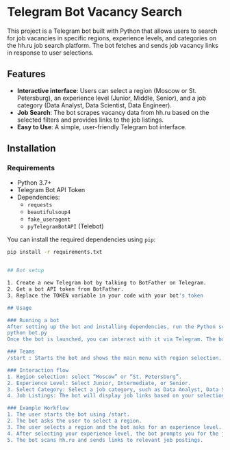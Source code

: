 # Telegram Bot Vacancy Search

This project is a Telegram bot built with Python that allows users to search for job vacancies in specific regions, experience levels, and categories on the hh.ru job search platform. The bot fetches and sends job vacancy links in response to user selections.

## Features

- **Interactive interface**: Users can select a region (Moscow or St. Petersburg), an experience level (Junior, Middle, Senior), and a job category (Data Analyst, Data Scientist, Data Engineer).
- **Job Search**: The bot scrapes vacancy data from hh.ru based on the selected filters and provides links to the job listings.
- **Easy to Use**: A simple, user-friendly Telegram bot interface.

## Installation

### Requirements

- Python 3.7+
- Telegram Bot API Token
- Dependencies:
  - `requests`
  - `beautifulsoup4`
  - `fake_useragent`
  - `pyTelegramBotAPI` (Telebot)

You can install the required dependencies using `pip`:

```bash
pip install -r requirements.txt


## Bot setup

1. Create a new Telegram bot by talking to BotFather on Telegram.
2. Get a bot API token from BotFather.
3. Replace the TOKEN variable in your code with your bot's token

## Usage

### Running a bot
After setting up the bot and installing dependencies, run the Python script:
python bot.py
Once the bot is launched, you can interact with it via Telegram. The bot will guide you through the process of selecting your region, experience level, and job category.

### Teams
/start : Starts the bot and shows the main menu with region selection.

### Interaction flow
1. Region selection: select “Moscow” or “St. Petersburg”.
2. Experience Level: Select Junior, Intermediate, or Senior.
3. Select Category: Select a job category, such as Data Analyst, Data Scientist, or Data Engineer.
4. Job Listings: The bot will display job links based on your selections.

### Example Workflow
1. The user starts the bot using /start.
2. The bot asks the user to select a region.
3. The user selects a region and the bot asks for an experience level.
4. After selecting your experience level, the bot prompts you for the job category.
5. The bot scans hh.ru and sends links to relevant job postings.
